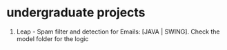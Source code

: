# undergraduate projects

1. Leap - Spam filter and detection for Emails: [JAVA | SWING]. Check the model folder for the logic
